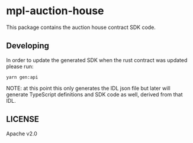 # mpl-auction-house

This package contains the auction house contract SDK code. 

## Developing

In order to update the generated SDK when the rust contract was updated please run:

```
yarn gen:api
```

NOTE: at this point this only generates the IDL json file but later will generate TypeScript
definitions and SDK code as well, derived from that IDL.

## LICENSE

Apache v2.0
